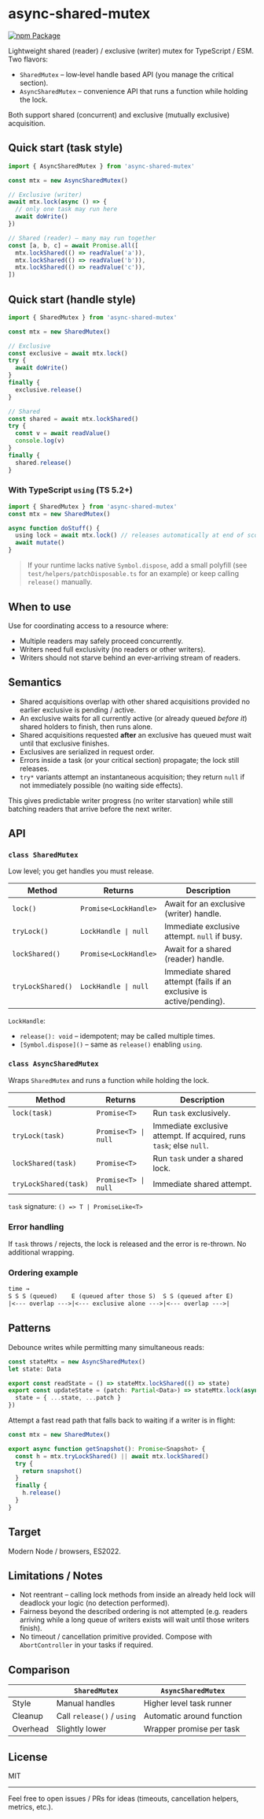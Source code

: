 # async-shared-mutex

[![npm Package](https://img.shields.io/npm/v/async-shared-mutex?logo=npm "async-shared-mutex")](https://www.npmjs.com/package/async-shared-mutex)


Lightweight shared (reader) / exclusive (writer) mutex for TypeScript / ESM. Two flavors:

* `SharedMutex` – low‑level handle based API (you manage the critical section).
* `AsyncSharedMutex` – convenience API that runs a function while holding the lock.

Both support shared (concurrent) and exclusive (mutually exclusive) acquisition.

## Quick start (task style)

```ts
import { AsyncSharedMutex } from 'async-shared-mutex'

const mtx = new AsyncSharedMutex()

// Exclusive (writer)
await mtx.lock(async () => {
  // only one task may run here
  await doWrite()
})

// Shared (reader) – many may run together
const [a, b, c] = await Promise.all([
  mtx.lockShared(() => readValue('a')),
  mtx.lockShared(() => readValue('b')),
  mtx.lockShared(() => readValue('c')),
])
```

## Quick start (handle style)

```ts
import { SharedMutex } from 'async-shared-mutex'

const mtx = new SharedMutex()

// Exclusive
const exclusive = await mtx.lock()
try {
  await doWrite()
}
finally {
  exclusive.release()
}

// Shared
const shared = await mtx.lockShared()
try {
  const v = await readValue()
  console.log(v)
}
finally {
  shared.release()
}
```

### With TypeScript `using` (TS 5.2+)

```ts
import { SharedMutex } from 'async-shared-mutex'
const mtx = new SharedMutex()

async function doStuff() {
  using lock = await mtx.lock() // releases automatically at end of scope
  await mutate()
}
```

> If your runtime lacks native `Symbol.dispose`, add a small polyfill (see `test/helpers/patchDisposable.ts` for an example) or keep calling `release()` manually.

## When to use

Use for coordinating access to a resource where:

* Multiple readers may safely proceed concurrently.
* Writers need full exclusivity (no readers or other writers).
* Writers should not starve behind an ever‑arriving stream of readers.

## Semantics

* Shared acquisitions overlap with other shared acquisitions provided no earlier exclusive is pending / active.
* An exclusive waits for all currently active (or already queued *before it*) shared holders to finish, then runs alone.
* Shared acquisitions requested **after** an exclusive has queued must wait until that exclusive finishes.
* Exclusives are serialized in request order.
* Errors inside a task (or your critical section) propagate; the lock still releases.
* `try*` variants attempt an instantaneous acquisition; they return `null` if not immediately possible (no waiting side effects).

This gives predictable writer progress (no writer starvation) while still batching readers that arrive before the next writer.

## API

### `class SharedMutex`

Low level; you get handles you must release.

| Method | Returns | Description |
| ------ | ------- | ----------- |
| `lock()` | `Promise<LockHandle>` | Await for an exclusive (writer) handle. |
| `tryLock()` | `LockHandle \| null` | Immediate exclusive attempt. `null` if busy. |
| `lockShared()` | `Promise<LockHandle>` | Await for a shared (reader) handle. |
| `tryLockShared()` | `LockHandle \| null` | Immediate shared attempt (fails if an exclusive is active/pending). |

`LockHandle`:

* `release(): void` – idempotent; may be called multiple times.
* `[Symbol.dispose]()` – same as `release()` enabling `using`.

### `class AsyncSharedMutex`

Wraps `SharedMutex` and runs a function while holding the lock.

| Method | Returns | Description |
| ------ | ------- | ----------- |
| `lock(task)` | `Promise<T>` | Run `task` exclusively. |
| `tryLock(task)` | `Promise<T> \| null` | Immediate exclusive attempt. If acquired, runs `task`; else `null`. |
| `lockShared(task)` | `Promise<T>` | Run `task` under a shared lock. |
| `tryLockShared(task)` | `Promise<T> \| null` | Immediate shared attempt. |

`task` signature: `() => T | PromiseLike<T>`

### Error handling

If `task` throws / rejects, the lock is released and the error is re-thrown. No additional wrapping.

### Ordering example

```txt
time →
S S S (queued)    E (queued after those S)  S S (queued after E)
|<--- overlap --->|<--- exclusive alone --->|<--- overlap --->|
```

## Patterns

Debounce writes while permitting many simultaneous reads:

```ts
const stateMtx = new AsyncSharedMutex()
let state: Data

export const readState = () => stateMtx.lockShared(() => state)
export const updateState = (patch: Partial<Data>) => stateMtx.lock(async () => {
  state = { ...state, ...patch }
})
```

Attempt a fast read path that falls back to waiting if a writer is in flight:

```ts
const mtx = new SharedMutex()

export async function getSnapshot(): Promise<Snapshot> {
  const h = mtx.tryLockShared() || await mtx.lockShared()
  try {
    return snapshot()
  }
  finally {
    h.release()
  }
}
```

## Target

Modern Node / browsers, ES2022.

## Limitations / Notes

* Not reentrant – calling lock methods from inside an already held lock will deadlock your logic (no detection performed).
* Fairness beyond the described ordering is not attempted (e.g. readers arriving while a long queue of writers exists will wait until those writers finish).
* No timeout / cancellation primitive provided. Compose with `AbortController` in your tasks if required.

## Comparison

| | `SharedMutex` | `AsyncSharedMutex` |
| - | - | - |
| Style | Manual handles | Higher level task runner |
| Cleanup | Call `release()` / `using` | Automatic around function |
| Overhead | Slightly lower | Wrapper promise per task |

## License

MIT

---

Feel free to open issues / PRs for ideas (timeouts, cancellation helpers, metrics, etc.).
